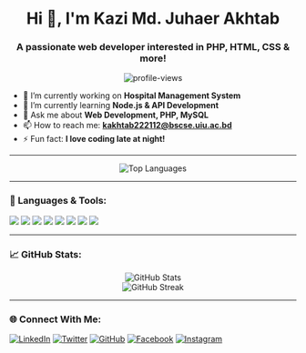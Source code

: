 <h1 align="center">Hi 👋, I'm Kazi Md. Juhaer Akhtab</h1>
<h3 align="center">A passionate web developer interested in PHP, HTML, CSS & more!</h3>

<p align="center">
  <img src="https://komarev.com/ghpvc/?username=your-username&label=Profile%20Views&color=0e75b6&style=flat" alt="profile-views" />
</p>

- 🔭 I’m currently working on **Hospital Management System**
- 🌱 I’m currently learning **Node.js & API Development**
- 💬 Ask me about **Web Development, PHP, MySQL**
- 📫 How to reach me: **kakhtab222112@bscse.uiu.ac.bd**
- ⚡ Fun fact: **I love coding late at night!**

---

<p align="center">
  <img src="https://github-readme-stats.vercel.app/api/top-langs/?username=your-username&layout=compact&theme=radical" alt="Top Languages" />
</p>

---
### 🚀 Languages & Tools:
<p align="left">
  <img src="https://img.shields.io/badge/PHP-777BB4?style=for-the-badge&logo=php&logoColor=white" />
  <img src="https://img.shields.io/badge/HTML5-E34F26?style=for-the-badge&logo=html5&logoColor=white" />
  <img src="https://img.shields.io/badge/CSS3-1572B6?style=for-the-badge&logo=css3&logoColor=white" />
  <img src="https://img.shields.io/badge/MySQL-4479A1?style=for-the-badge&logo=mysql&logoColor=white" />
  <img src="https://img.shields.io/badge/Node.js-43853D?style=for-the-badge&logo=node.js&logoColor=white" />
  <img src="https://img.shields.io/badge/Java-007396?style=for-the-badge&logo=java&logoColor=white" />
  <img src="https://img.shields.io/badge/C-A8B9CC?style=for-the-badge&logo=c&logoColor=white" />
  <img src="https://img.shields.io/badge/C++-00599C?style=for-the-badge&logo=cplusplus&logoColor=white" />
</p>
</p>

---

### 📈 GitHub Stats:
<p align="center">
  <img src="https://github-readme-stats.vercel.app/api?username=your-username&show_icons=true&theme=radical" alt="GitHub Stats" />
  <br>
  <img src="https://github-readme-streak-stats.herokuapp.com/?user=your-username&theme=radical" alt="GitHub Streak" />
</p>

---

### 🌐 Connect With Me:
[![LinkedIn](https://img.shields.io/badge/LinkedIn-0077B5?style=for-the-badge&logo=linkedin&logoColor=white)](https://www.linkedin.com/in/nahin10/)
[![Twitter](https://img.shields.io/badge/Twitter-1DA1F2?style=for-the-badge&logo=twitter&logoColor=white)](https://x.com/Nahin__10)
[![GitHub](https://img.shields.io/badge/GitHub-181717?style=for-the-badge&logo=github&logoColor=white)](https://github.com/juhaer-10)
[![Facebook](https://img.shields.io/badge/Facebook-1877F2?style=for-the-badge&logo=facebook&logoColor=white)](https://www.facebook.com/ashiq.nahin.18/)
[![Instagram](https://img.shields.io/badge/Instagram-E4405F?style=for-the-badge&logo=instagram&logoColor=white)](https://www.instagram.com/juhaer_10__/)



